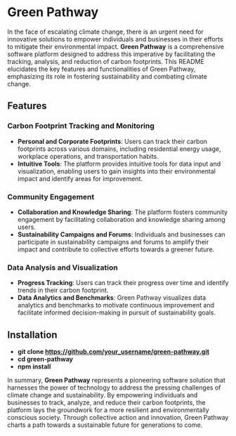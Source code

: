 # Green Pathway

In the face of escalating climate change, there is an urgent need for innovative solutions to empower individuals and businesses in their efforts to mitigate their environmental impact. **Green Pathway** is a comprehensive software platform designed to address this imperative by facilitating the tracking, analysis, and reduction of carbon footprints. This README elucidates the key features and functionalities of Green Pathway, emphasizing its role in fostering sustainability and combating climate change.

## Features

### Carbon Footprint Tracking and Monitoring
- **Personal and Corporate Footprints**: Users can track their carbon footprints across various domains, including residential energy usage, workplace operations, and transportation habits.
- **Intuitive Tools**: The platform provides intuitive tools for data input and visualization, enabling users to gain insights into their environmental impact and identify areas for improvement.

### Community Engagement
- **Collaboration and Knowledge Sharing**: The platform fosters community engagement by facilitating collaboration and knowledge sharing among users.
- **Sustainability Campaigns and Forums**: Individuals and businesses can participate in sustainability campaigns and forums to amplify their impact and contribute to collective efforts towards a greener future.

### Data Analysis and Visualization
- **Progress Tracking**: Users can track their progress over time and identify trends in their carbon footprint.
- **Data Analytics and Benchmarks**: Green Pathway visualizes data analytics and benchmarks to motivate continuous improvement and facilitate informed decision-making in pursuit of sustainability goals.

## Installation
- **git clone https://github.com/your_username/green-pathway.git**
- **cd green-pathway**
- **npm install**

In summary, **Green Pathway** represents a pioneering software solution that harnesses the power of technology to address the pressing challenges of climate change and sustainability. By empowering individuals and businesses to track, analyze, and reduce their carbon footprints, the platform lays the groundwork for a more resilient and environmentally conscious society. Through collective action and innovation, Green Pathway charts a path towards a sustainable future for generations to come.

